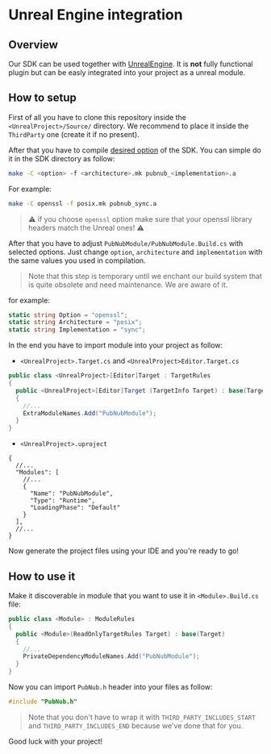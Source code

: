 # Unreal Engine integration

## Overview

Our SDK can be used together with [UnrealEngine](https://www.unrealengine.com/en-US). 
It is **not** fully functional plugin but can be easly integrated into your project as a unreal module.

## How to setup

First of all you have to clone this repository inside the `<UnrealProject>/Source/` directory. 
We recommend to place it inside the `ThirdParty` one (create it if no present). 

After that you have to compile [desired option](https://www.pubnub.com/docs/sdks/c-core#hello-world) of the SDK.
You can simple do it in the SDK directory as follow:
```sh
make -C <option> -f <architecture>.mk pubnub_<implementation>.a 
```

For example:

```sh
make -C openssl -f posix.mk pubnub_sync.a
```

> :warning: if you choose `openssl` option make sure that your openssl library headers match the Unreal ones! :warning:

After that you have to adjust `PubNubModule/PubNubModule.Build.cs` with selected options. 
Just change `option`, `architecture` and `implementation` with the same values you used in compilation. 

> Note that this step is temporary until we enchant our build system that is quite obsolete and need maintenance. We are aware of it.

for example:
```csharp 
static string Option = "openssl";
static string Architecture = "posix";
static string Implementation = "sync";
```

In the end you have to import module into your project as follow:

- `<UnrealProject>.Target.cs` and `<UnrealProject>Editor.Target.cs`
```csharp
public class <UnrealProject>[Editor]Target : TargetRules
{
  public <UnrealProject>[Editor]Target (TargetInfo Target) : base(Target)
  {
    //...
    ExtraModuleNames.Add("PubNubModule");
  }
}
```

- `<UnrealProject>.uproject`
```json5
{
  //...
  "Modules": [
    //...
    {
      "Name": "PubNubModule",
      "Type": "Runtime",
      "LoadingPhase": "Default"
    }
  ],
  //...
}
```

Now generate the project files using your IDE and you're ready to go!

## How to use it 

Make it discoverable in module that you want to use it in `<Module>.Build.cs` file:
```csharp
public class <Module> : ModuleRules
{
  public <Module>(ReadOnlyTargetRules Target) : base(Target)
  {
    //...
    PrivateDependencyModuleNames.Add("PubNubModule");
  }
}
```

Now you can import `PubNub.h` header into your files as follow:
```cpp
#include "PubNub.h" 
```

> Note that you don't have to wrap it with `THIRD_PARTY_INCLUDES_START` and `THIRD_PARTY_INCLUDES_END` because we've done that for you.


Good luck with your project!

